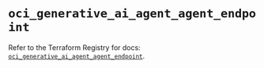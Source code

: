 # `oci_generative_ai_agent_agent_endpoint`

Refer to the Terraform Registry for docs: [`oci_generative_ai_agent_agent_endpoint`](https://registry.terraform.io/providers/hashicorp/oci/7.19.0/docs/resources/generative_ai_agent_agent_endpoint).
